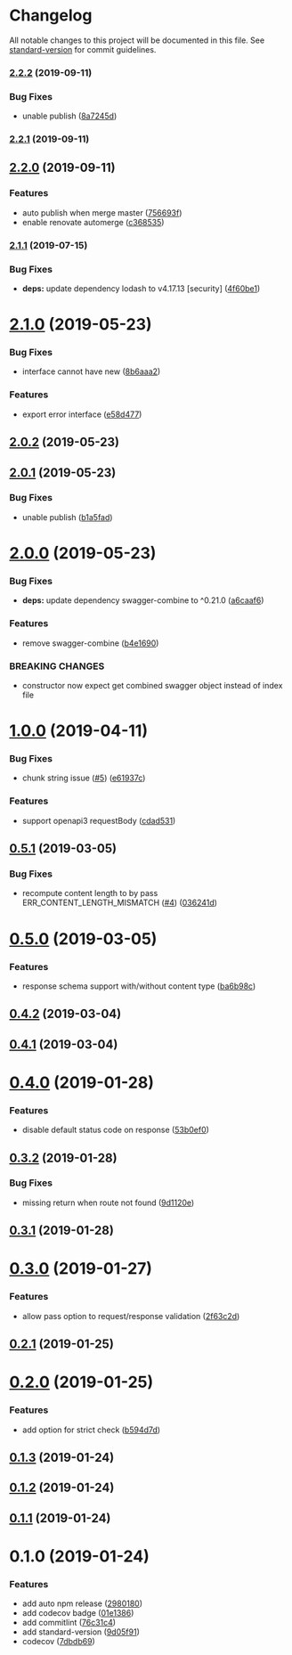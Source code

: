 # Changelog

All notable changes to this project will be documented in this file. See [standard-version](https://github.com/conventional-changelog/standard-version) for commit guidelines.

### [2.2.2](https://github.com/davidNHK/node-swagger-middleware/compare/v2.2.1...v2.2.2) (2019-09-11)


### Bug Fixes

* unable publish ([8a7245d](https://github.com/davidNHK/node-swagger-middleware/commit/8a7245d))

### [2.2.1](https://github.com/davidNHK/node-swagger-middleware/compare/v2.2.0...v2.2.1) (2019-09-11)



## [2.2.0](https://github.com/davidNHK/node-swagger-middleware/compare/v2.1.1...v2.2.0) (2019-09-11)


### Features

* auto publish when merge master ([756693f](https://github.com/davidNHK/node-swagger-middleware/commit/756693f))
* enable renovate automerge ([c368535](https://github.com/davidNHK/node-swagger-middleware/commit/c368535))



### [2.1.1](https://github.com/davidNHK/node-swagger-middleware/compare/v2.1.0...v2.1.1) (2019-07-15)


### Bug Fixes

* **deps:** update dependency lodash to v4.17.13 [security] ([4f60be1](https://github.com/davidNHK/node-swagger-middleware/commit/4f60be1))



<a name="2.1.0"></a>
# [2.1.0](https://github.com/davidNHK/node-swagger-middleware/compare/v2.0.2...v2.1.0) (2019-05-23)


### Bug Fixes

* interface cannot have new ([8b6aaa2](https://github.com/davidNHK/node-swagger-middleware/commit/8b6aaa2))


### Features

* export error interface ([e58d477](https://github.com/davidNHK/node-swagger-middleware/commit/e58d477))



<a name="2.0.2"></a>
## [2.0.2](https://github.com/davidNHK/node-swagger-middleware/compare/v2.0.1...v2.0.2) (2019-05-23)



<a name="2.0.1"></a>
## [2.0.1](https://github.com/davidNHK/node-swagger-middleware/compare/v2.0.0...v2.0.1) (2019-05-23)


### Bug Fixes

* unable publish ([b1a5fad](https://github.com/davidNHK/node-swagger-middleware/commit/b1a5fad))



<a name="2.0.0"></a>
# [2.0.0](https://github.com/davidNHK/node-swagger-middleware/compare/v1.0.0...v2.0.0) (2019-05-23)


### Bug Fixes

* **deps:** update dependency swagger-combine to ^0.21.0 ([a6caaf6](https://github.com/davidNHK/node-swagger-middleware/commit/a6caaf6))


### Features

* remove swagger-combine ([b4e1690](https://github.com/davidNHK/node-swagger-middleware/commit/b4e1690))


### BREAKING CHANGES

* constructor now expect get combined swagger object instead of index file



<a name="1.0.0"></a>
# [1.0.0](https://github.com/davidNHK/node-swagger-middleware/compare/v0.5.1...v1.0.0) (2019-04-11)


### Bug Fixes

* chunk string issue ([#5](https://github.com/davidNHK/node-swagger-middleware/issues/5)) ([e61937c](https://github.com/davidNHK/node-swagger-middleware/commit/e61937c))


### Features

* support openapi3 requestBody ([cdad531](https://github.com/davidNHK/node-swagger-middleware/commit/cdad531))



<a name="0.5.1"></a>
## [0.5.1](https://github.com/davidNHK/node-swagger-middleware/compare/v0.5.0...v0.5.1) (2019-03-05)


### Bug Fixes

* recompute content length to by pass ERR_CONTENT_LENGTH_MISMATCH ([#4](https://github.com/davidNHK/node-swagger-middleware/issues/4)) ([036241d](https://github.com/davidNHK/node-swagger-middleware/commit/036241d))



<a name="0.5.0"></a>
# [0.5.0](https://github.com/davidNHK/node-swagger-middleware/compare/v0.4.2...v0.5.0) (2019-03-05)


### Features

* response schema support with/without content type ([ba6b98c](https://github.com/davidNHK/node-swagger-middleware/commit/ba6b98c))



<a name="0.4.2"></a>
## [0.4.2](https://github.com/davidNHK/node-swagger-middleware/compare/v0.4.1...v0.4.2) (2019-03-04)



<a name="0.4.1"></a>
## [0.4.1](https://github.com/davidNHK/node-swagger-middleware/compare/v0.4.0...v0.4.1) (2019-03-04)



<a name="0.4.0"></a>
# [0.4.0](https://github.com/davidNHK/node-swagger-middleware/compare/v0.3.2...v0.4.0) (2019-01-28)


### Features

* disable default status code on response ([53b0ef0](https://github.com/davidNHK/node-swagger-middleware/commit/53b0ef0))



<a name="0.3.2"></a>
## [0.3.2](https://github.com/davidNHK/node-swagger-middleware/compare/v0.3.1...v0.3.2) (2019-01-28)


### Bug Fixes

* missing return when route not found ([9d1120e](https://github.com/davidNHK/node-swagger-middleware/commit/9d1120e))



<a name="0.3.1"></a>
## [0.3.1](https://github.com/davidNHK/node-swagger-middleware/compare/v0.3.0...v0.3.1) (2019-01-28)



<a name="0.3.0"></a>
# [0.3.0](https://github.com/davidNHK/node-swagger-middleware/compare/v0.2.1...v0.3.0) (2019-01-27)


### Features

* allow pass option to request/response validation ([2f63c2d](https://github.com/davidNHK/node-swagger-middleware/commit/2f63c2d))



<a name="0.2.1"></a>
## [0.2.1](https://github.com/davidNHK/node-swagger-middleware/compare/v0.2.0...v0.2.1) (2019-01-25)



<a name="0.2.0"></a>
# [0.2.0](https://github.com/davidNHK/node-swagger-middleware/compare/v0.1.3...v0.2.0) (2019-01-25)


### Features

* add option for strict check ([b594d7d](https://github.com/davidNHK/node-swagger-middleware/commit/b594d7d))



<a name="0.1.3"></a>
## [0.1.3](https://github.com/davidNHK/node-swagger-middleware/compare/v0.1.2...v0.1.3) (2019-01-24)



<a name="0.1.2"></a>
## [0.1.2](https://github.com/davidNHK/node-swagger-middleware/compare/v0.1.1...v0.1.2) (2019-01-24)



<a name="0.1.1"></a>
## [0.1.1](https://github.com/davidNHK/node-swagger-middleware/compare/v0.1.0...v0.1.1) (2019-01-24)



<a name="0.1.0"></a>
# 0.1.0 (2019-01-24)


### Features

* add auto npm release ([2980180](https://github.com/davidNHK/node-swagger-middleware/commit/2980180))
* add codecov badge ([01e1386](https://github.com/davidNHK/node-swagger-middleware/commit/01e1386))
* add commitlint ([76c31c4](https://github.com/davidNHK/node-swagger-middleware/commit/76c31c4))
* add standard-version ([9d05f91](https://github.com/davidNHK/node-swagger-middleware/commit/9d05f91))
* codecov ([7dbdb69](https://github.com/davidNHK/node-swagger-middleware/commit/7dbdb69))
